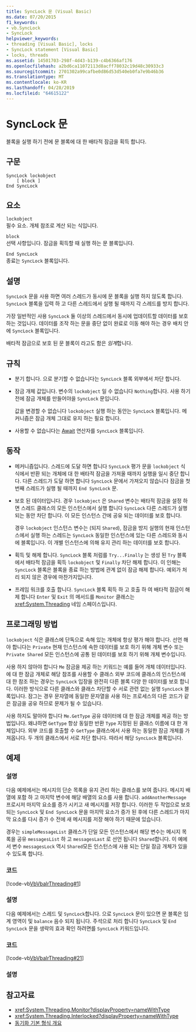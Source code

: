 ```yaml
---
title: SyncLock 문 (Visual Basic)
ms.date: 07/20/2015
f1_keywords:
- vb.SyncLock
- SyncLock
helpviewer_keywords:
- threading [Visual Basic], locks
- SyncLock statement [Visual Basic]
- locks, threads
ms.assetid: 14501703-298f-4d43-b139-c4b6366af176
ms.openlocfilehash: a2bd6ca11072113d8acff78032c19d48c30933c3
ms.sourcegitcommit: 2701302a99cafbe0d86d53d540eb0fa7e9b46b36
ms.translationtype: MT
ms.contentlocale: ko-KR
ms.lasthandoff: 04/28/2019
ms.locfileid: "64615122"
---
```

# <a name="synclock-statement"></a>SyncLock 문
블록을 실행 하기 전에 문 블록에 대 한 배타적 잠금을 획득 합니다.  
  
## <a name="syntax"></a>구문  
  
```  
SyncLock lockobject  
    [ block ]  
End SyncLock  
```  
  
## <a name="parts"></a>요소  
 `lockobject`  
 필수 요소. 개체 참조로 계산 되는 식입니다.  
  
 `block`  
 선택 사항입니다. 잠금을 획득할 때 실행 하는 문 블록입니다.  
  
 `End SyncLock`  
 종료는 `SyncLock` 블록입니다.  
  
## <a name="remarks"></a>설명  
 `SyncLock` 문을 사용 하면 여러 스레드가 동시에 문 블록을 실행 하지 않도록 합니다. `SyncLock` 블록을 입력 하 고 다른 스레드에서 실행 될 때까지 각 스레드를 방지 합니다.  
  
 가장 일반적인 사용 `SyncLock` 둘 이상의 스레드에서 동시에 업데이트할 데이터를 보호 하는 것입니다. 데이터를 조작 하는 문을 중단 없이 완료로 이동 해야 하는 경우 배치 안에 `SyncLock` 블록입니다.  
  
 배타적 잠금으로 보호 된 문 블록이 라고도 함은 *임계*합니다.  
  
## <a name="rules"></a>규칙  
  
- 분기 합니다. 으로 분기할 수 없습니다는 `SyncLock` 블록 외부에서 차단 합니다.  
  
- 잠금 개체 값입니다. 변수의 `lockobject` 일 수 없습니다 `Nothing`합니다. 사용 하기 전에 잠금 개체를 만들어야을 `SyncLock` 문입니다.  
  
     값을 변경할 수 없습니다 `lockobject` 실행 하는 동안는 `SyncLock` 블록입니다. 메커니즘은 잠금 개체 그대로 유지 하는 필요 합니다.  
  
- 사용할 수 없습니다는 [Await](../../../visual-basic/language-reference/operators/await-operator.md) 연산자를 `SyncLock` 블록입니다.  
  
## <a name="behavior"></a>동작  
  
- 메커니즘입니다. 스레드에 도달 하면 합니다 `SyncLock` 평가 문을 `lockobject` 식 식에서 반환 되는 개체에 대 한 배타적 잠금을 가져올 때까지 실행을 일시 중단 합니다. 다른 스레드가 도달 하면 합니다 `SyncLock` 문에서 가져오지 않습니다 잠금을 첫 번째 스레드가 실행 될 때까지 `End SyncLock` 문.  
  
- 보호 된 데이터입니다. 경우 `lockobject` 은 `Shared` 변수는 배타적 잠금을 설정 하면 스레드 클래스의 모든 인스턴스에서 실행 합니다 `SyncLock` 다른 스레드가 실행 되는 동안 차단 합니다. 이 모든 인스턴스 간에 공유 되는 데이터를 보호 합니다.  
  
     경우 `lockobject` 인스턴스 변수는 (되지 `Shared`), 잠금을 방지 실행의 현재 인스턴스에서 실행 하는 스레드는 `SyncLock` 동일한 인스턴스에 있는 다른 스레드와 동시에 블록입니다. 이 개별 인스턴스에 의해 유지 관리 하는 데이터를 보호 합니다.  
  
- 획득 및 해제 합니다. `SyncLock` 블록 처럼를 `Try...Finally` 는 생성 된 `Try` 블록에서 배타적 잠금을 획득 `lockobject` 및 `Finally` 차단 해제 합니다. 이 인해는 `SyncLock` 블록은 블록을 종료 하는 방법에 관계 없이 잠금 해제 합니다. 예외가 처리 되지 않은 경우에 마찬가지입니다.  
  
- 프레임 워크를 호출 합니다. `SyncLock` 블록 획득 하 고 호출 하 여 배타적 잠금이 해제 합니다 `Enter` 및 `Exit` 의 메서드를 `Monitor` 클래스는 <xref:System.Threading> 네임 스페이스입니다.  
  
## <a name="programming-practices"></a>프로그래밍 방법  
 `lockobject` 식은 클래스에 단독으로 속해 있는 개체에 항상 평가 해야 합니다. 선언 해야 합니다는 `Private` 현재 인스턴스에 속한 데이터를 보호 하기 위해 개체 변수 또는 `Private Shared` 모든 인스턴스에 공통 된 데이터를 보호 하기 위해 개체 변수입니다.  
  
 사용 하지 않아야 합니다 `Me` 잠금을 제공 하는 키워드는 예를 들어 개체 데이터입니다. 에 대 한 잠금 개체로 해당 참조를 사용할 수 클래스 외부 코드에 클래스의 인스턴스에 대 한 참조 하는 경우는 `SyncLock` 입장을 완전히 다른 블록 다양 한 데이터를 보호 합니다. 이러한 방식으로 다른 클래스와 클래스 차단할 수 서로 관련 없는 실행 `SyncLock` 블록입니다. 잠그는 경우 문자열에 동일한 문자열을 사용 하는 프로세스의 다른 코드가 같은 잠금을 공유 하므로 문제가 될 수 있습니다.  
  
 사용 하지도 말아야 합니다 `Me.GetType` 공유 데이터에 대 한 잠금 개체를 제공 하는 방법입니다. 왜냐하면 `GetType` 항상 동일한 반환 `Type` 지정된 된 클래스 이름에 대 한 개체입니다. 외부 코드를 호출할 수 `GetType` 클래스에서 사용 하는 동일한 잠금 개체를 가져옵니다. 두 개의 클래스에서 서로 차단 합니다. 따라서 해당 `SyncLock` 블록입니다.  
  
## <a name="examples"></a>예제  
  
### <a name="description"></a>설명  
 다음 예제에서는 메시지의 단순 목록을 유지 관리 하는 클래스를 보여 줍니다. 메시지 배열에 포함 하 고 마지막 변수에 해당 배열의 요소를 사용 합니다. `addAnotherMessage` 프로시저 마지막 요소를 증가 시키고 새 메시지를 저장 합니다. 이러한 두 작업으로 보호 되는 `SyncLock` 및 `End SyncLock` 문을 마지막 요소가 증가 된 후에 다른 스레드가 마지막 요소를 다시 증가 수 전에 새 메시지를 저장 해야 하기 때문에 있습니다.  
  
 경우는 `simpleMessageList` 클래스가 단일 모든 인스턴스에서 해당 변수는 메시지 목록을 공유 `messagesList` 하 고 `messagesLast` 로 선언 됩니다 `Shared`합니다. 이 예에서 변수 `messagesLock` 역시 `Shared`모든 인스턴스에 사용 되는 단일 잠금 개체가 있을 수 있도록 합니다.  
  
### <a name="code"></a>코드  
 [!code-vb[VbVbalrThreading#1](~/samples/snippets/visualbasic/VS_Snippets_VBCSharp/VbVbalrThreading/VB/Class1.vb#1)]  
  
### <a name="description"></a>설명  
 다음 예제에서는 스레드 및 `SyncLock`합니다. 으로 `SyncLock` 문이 있으면 문 블록은 임계 영역이 및 `balance` 음수 되지 됩니다. 주석으로 처리 합니다 `SyncLock` 및 `End SyncLock` 문을 생략의 효과 확인 하려면를 `SyncLock` 키워드입니다.  
  
### <a name="code"></a>코드  
 [!code-vb[VbVbalrThreading#21](~/samples/snippets/visualbasic/VS_Snippets_VBCSharp/VbVbalrThreading/VB/class2.vb#21)]  
  
### <a name="comments"></a>설명  
  
## <a name="see-also"></a>참고자료

- <xref:System.Threading.Monitor?displayProperty=nameWithType>
- <xref:System.Threading.Interlocked?displayProperty=nameWithType>
- [동기화 기본 형식 개요](../../../standard/threading/overview-of-synchronization-primitives.md)

